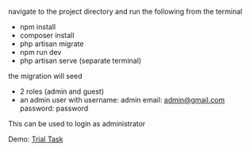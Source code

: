 navigate to the project directory and run the following from the terminal

-   npm install
-   composer install
-   php artisan migrate
-   npm run dev
-   php artisan serve (separate terminal)

the migration will seed

-   2 roles (admin and guest)
-   an admin user with
    username: admin
    email: admin@gmail.com
    password: password

This can be used to login as administrator

Demo: <a href="http://growmodo-trial-task.herokuapp.com/">Trial Task</a>
